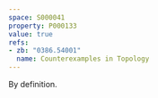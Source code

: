 ```yaml
---
space: S000041
property: P000133
value: true
refs:
- zb: "0386.54001"
  name: Counterexamples in Topology
---
```


By definition.
